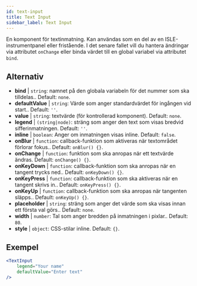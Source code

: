 ```yaml
---
id: text-input
title: Text Input
sidebar_label: Text Input
---
```


En komponent för textinmatning. Kan användas som en del av en ISLE-instrumentpanel eller fristående. I det senare fallet vill du hantera ändringar via attributet `onChange` eller binda värdet till en global variabel via attributet `bind`.

## Alternativ

* __bind__ | `string`: namnet på den globala variabeln för det nummer som ska tilldelas.. Default: `none`.
* __defaultValue__ | `string`: Värde som anger standardvärdet för ingången vid start.. Default: `''`.
* __value__ | `string`: textvärde (för kontrollerad komponent). Default: `none`.
* __legend__ | `(string|node)`: sträng som anger den text som visas bredvid sifferinmatningen. Default: `''`.
* __inline__ | `boolean`: Anger om inmatningen visas inline. Default: `false`.
* __onBlur__ | `function`: callback-funktion som aktiveras när textområdet förlorar fokus.. Default: `onBlur() {}`.
* __onChange__ | `function`: funktion som ska anropas när ett textvärde ändras. Default: `onChange() {}`.
* __onKeyDown__ | `function`: callback-funktion som ska anropas när en tangent trycks ned.. Default: `onKeyDown() {}`.
* __onKeyPress__ | `function`: callback-funktion som ska aktiveras när en tangent skrivs in.. Default: `onKeyPress() {}`.
* __onKeyUp__ | `function`: callback-funktion som ska anropas när tangenten släpps.. Default: `onKeyUp() {}`.
* __placeholder__ | `string`: sträng som anger det värde som ska visas innan ett första val görs.. Default: `none`.
* __width__ | `number`: Tal som anger bredden på inmatningen i pixlar.. Default: `80`.
* __style__ | `object`: CSS-stilar inline. Default: `{}`.


## Exempel

```jsx live
<TextInput
    legend="Your name"
    defaultValue="Enter text"
/>
```

